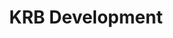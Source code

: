 ---
title: KRB Development
description: A simple static, single page website using Decap CMS as a content management system.
url: "https://cliftoncreative.dev/projects/KRBDevelopment/"
thumbnail: ./imgs/comingSoon.png
---